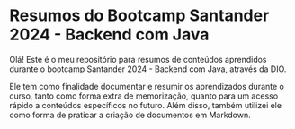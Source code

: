 # Resumos do Bootcamp Santander 2024 - Backend com Java

Olá! Este é o meu repositório para resumos de conteúdos aprendidos durante o bootcamp Santander 2024 - Backend com Java, através da DIO.

Ele tem como finalidade documentar e resumir os aprendizados durante o curso, tanto como forma extra de memorização, quanto para um acesso rápido a conteúdos específicos no futuro. Além disso, também utilizei ele como forma de praticar a criação de documentos em Markdown.
